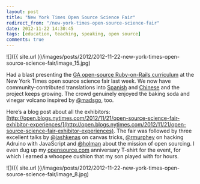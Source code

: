 ```yaml
---
layout: post
title: "New York Times Open Source Science Fair"
redirect_from: "/new-york-times-open-source-science-fair"
date: 2012-11-22 14:30:45
tags: [education, teaching, speaking, open source]
comments: true
---
```

![]({{ site.url }}/images/posts/2012/2012-11-22-new-york-times-open-source-science-fair/image_15.jpg)

Had a blast presenting the [GA open-source Ruby-on-Rails curriculum](https://github.com/generalassembly/ga-ruby-on-rails-for-devs) at the New York Times open source science fair last week. We now have community-contributed translations into [Spanish](https://github.com/generalassembly/ga-ruby-on-rails-for-devs/tree/spanish) and [Chinese](https://github.com/transist/ga-ruby-on-rails-for-devs/tree/chinese) and the project keeps growing. The crowd genuinely enjoyed the baking soda and vinegar volcano inspired by [@madsgo](https://twitter.com/MadsGo), too.

Here’s a blog post about all the exhibitors: [http://open.blogs.nytimes.com/2012/11/21/open-source-science-fair-exhibitor-experiences/](http://open.blogs.nytimes.com/2012/11/21/open-source-science-fair-exhibitor-experiences). The fair was followed by three excellent talks by [@jashkenas](https://twitter.com/jashkenas) on canvas tricks, [@rmurphey](https://twitter.com/rmurphy) on hacking Adruino with JavaScript and [@holman](https://twitter.com/holman) about the mission of open sourcing. I even dug up my [opensource.com](http://opensource.com/) anniversary T-shirt for the event, for which I earned a whoopee cushion that my son played with for hours.

![]({{ site.url }}/images/posts/2012/2012-11-22-new-york-times-open-source-science-fair/image_8.jpg)

